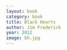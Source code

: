 ```yaml
---
layout: book
category: book
title: Black Hearts
author: Jim Frederick
year: 2012
image: bh.jpg
---
```

